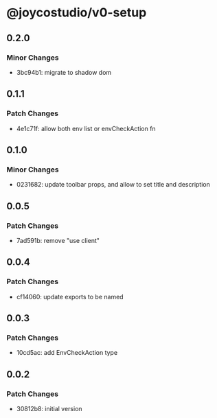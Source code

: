 # @joycostudio/v0-setup

## 0.2.0

### Minor Changes

- 3bc94b1: migrate to shadow dom

## 0.1.1

### Patch Changes

- 4e1c71f: allow both env list or envCheckAction fn

## 0.1.0

### Minor Changes

- 0231682: update toolbar props, and allow to set title and description

## 0.0.5

### Patch Changes

- 7ad591b: remove "use client"

## 0.0.4

### Patch Changes

- cf14060: update exports to be named

## 0.0.3

### Patch Changes

- 10cd5ac: add EnvCheckAction type

## 0.0.2

### Patch Changes

- 30812b8: initial version
